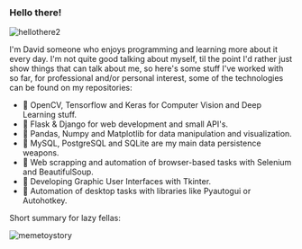 ### Hello there!

![hellothere2](https://user-images.githubusercontent.com/105886661/215549949-1ad7784e-18d5-4ab0-b4b2-f4719371b534.gif)


I'm David someone who enjoys programming and learning more about it every day. I'm not quite good talking about myself, til the point I'd rather just show things that can talk about me, so here's some stuff I've worked with so far, for professional and/or personal interest, some of the technologies can be found on my repositories:

+ 💬 OpenCV, Tensorflow and Keras for Computer Vision and Deep Learning stuff.
+ 💬 Flask & Django for web development and small API's.
+ 💬 Pandas, Numpy and Matplotlib for data manipulation and visualization.
+ 💬 MySQL, PostgreSQL and SQLite are my main data persistence weapons.
+ 💬 Web scrapping and automation of browser-based tasks with Selenium and BeautifulSoup.
+ 💬 Developing Graphic User Interfaces with Tkinter.
+ 💬 Automation of desktop tasks with libraries like Pyautogui or Autohotkey.

Short summary for lazy fellas:

![memetoystory](https://user-images.githubusercontent.com/105886661/215554844-bbfbc602-10b1-4260-a2a8-ae8ffb4012dd.jpg)
